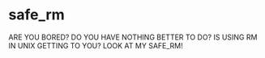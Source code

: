 safe_rm
=======
ARE YOU BORED?
DO YOU HAVE NOTHING BETTER TO DO?
IS USING RM IN UNIX GETTING TO YOU?
LOOK AT MY SAFE_RM!
